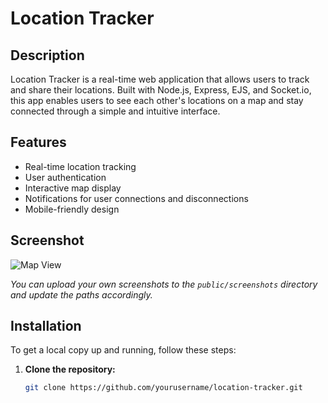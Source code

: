 # Location Tracker

## Description

Location Tracker is a real-time web application that allows users to track and share their locations. Built with Node.js, Express, EJS, and Socket.io, this app enables users to see each other's locations on a map and stay connected through a simple and intuitive interface.

## Features

- Real-time location tracking
- User authentication
- Interactive map display
- Notifications for user connections and disconnections
- Mobile-friendly design

## Screenshot

![Map View](./public/screenshots/map-view.png)

*You can upload your own screenshots to the `public/screenshots` directory and update the paths accordingly.*

## Installation

To get a local copy up and running, follow these steps:

1. **Clone the repository:**

   ```bash
   git clone https://github.com/yourusername/location-tracker.git
